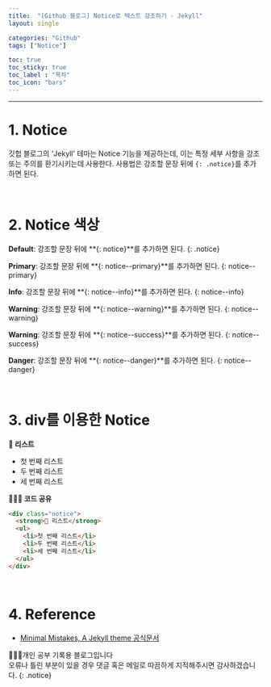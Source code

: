 ```yaml
---
title:  "[Github 블로그] Notice로 텍스트 강조하기 - Jekyll"
layout: single

categories: "Github"
tags: ["Notice"]

toc: true
toc_sticky: true
toc_label : "목차"
toc_icon: "bars"
---
```


***

# 1. Notice
깃헙 블로그의 'Jekyll' 테마는 Notice 기능을 제공하는데, 이는 특정 세부 사항을 강조 또는 주의를 환기시키는데 사용한다. 사용법은 강조할 문장 뒤에 ```{: .notice}```를 추가하면 된다.

<br>

# 2. Notice 색상

**Default**: 강조할 문장 뒤에 **{: notice}**를 추가하면 된다.
{: .notice}

**Primary**: 강조할 문장 뒤에 **{: notice--primary}**를 추가하면 된다.
{: notice--primary}

**Info**: 강조할 문장 뒤에 **{: notice--info}**를 추가하면 된다.
{: notice--info}

**Warning**: 강조할 문장 뒤에 **{: notice--warning}**를 추가하면 된다.
{: notice--warning}

**Warning**: 강조할 문장 뒤에 **{: notice--success}**를 추가하면 된다.
{: notice--success}

**Danger**: 강조할 문장 뒤에 **{: notice--danger}**를 추가하면 된다.
{: notice--danger}

<br>

# 3. div를 이용한 Notice

<div class="notice">
  <strong>📝 리스트</strong>
  <ul>
    <li>첫 번째 리스트</li>
    <li>두 번째 리스트</li>
    <li>세 번째 리스트</li>
  </ul>
</div>

**👩🏻‍💻 코드 공유**
```html
<div class="notice">
  <strong>📝 리스트</strong>
  <ul>
    <li>첫 번째 리스트</li>
    <li>두 번째 리스트</li>
    <li>세 번째 리스트</li>
  </ul>
</div>
```

<br>

# 4. Reference
- [Minimal Mistakes, A Jekyll theme 공식문서](https://mmistakes.github.io/minimal-mistakes/post%20formats/post-notice/)

👩🏻‍💻개인 공부 기록용 블로그입니다
<br>오류나 틀린 부분이 있을 경우 댓글 혹은 메일로 따끔하게 지적해주시면 감사하겠습니다.
{: .notice}